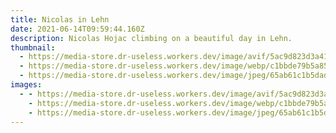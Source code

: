 ```yaml
---
title: Nicolas in Lehn
date: 2021-06-14T09:59:44.160Z
description: Nicolas Hojac climbing on a beautiful day in Lehn.
thumbnail:
  - https://media-store.dr-useless.workers.dev/image/avif/5ac9d823d3a41e411c885f7752f99370cca41f71b30e3f279fef92d9d9bbb2cc
  - https://media-store.dr-useless.workers.dev/image/webp/c1bbde79b5a85bacf17fa536b9e470269f47a3ec7692b066c83b2f241f0ce1c5
  - https://media-store.dr-useless.workers.dev/image/jpeg/65ab61c1b5dadb5c4ba118c85b542ee3023bf2e9e920fe1e1ce5d577b03ab5a5
images:
  - - https://media-store.dr-useless.workers.dev/image/avif/5ac9d823d3a41e411c885f7752f99370cca41f71b30e3f279fef92d9d9bbb2cc
    - https://media-store.dr-useless.workers.dev/image/webp/c1bbde79b5a85bacf17fa536b9e470269f47a3ec7692b066c83b2f241f0ce1c5
    - https://media-store.dr-useless.workers.dev/image/jpeg/65ab61c1b5dadb5c4ba118c85b542ee3023bf2e9e920fe1e1ce5d577b03ab5a5
---
```

